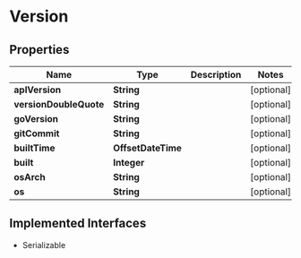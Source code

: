 

# Version


## Properties

| Name | Type | Description | Notes |
|------------ | ------------- | ------------- | -------------|
|**apIVersion** | **String** |  |  [optional] |
|**versionDoubleQuote** | **String** |  |  [optional] |
|**goVersion** | **String** |  |  [optional] |
|**gitCommit** | **String** |  |  [optional] |
|**builtTime** | **OffsetDateTime** |  |  [optional] |
|**built** | **Integer** |  |  [optional] |
|**osArch** | **String** |  |  [optional] |
|**os** | **String** |  |  [optional] |


## Implemented Interfaces

* Serializable


